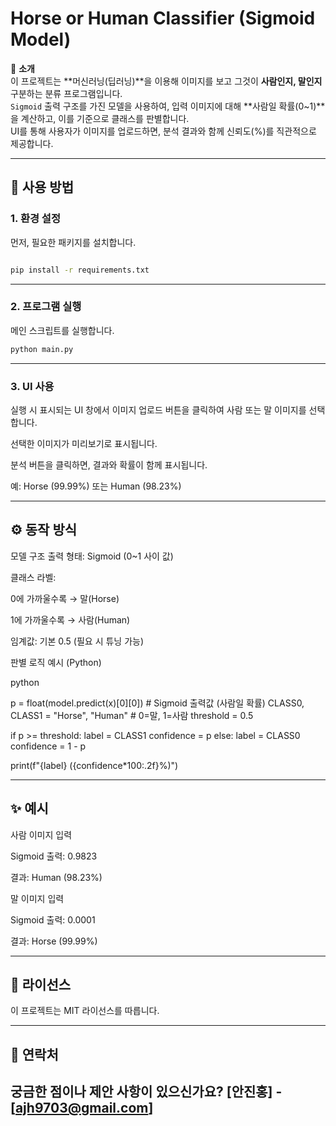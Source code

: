 # Horse or Human Classifier (Sigmoid Model)

🧠 **소개**  
이 프로젝트는 **머신러닝(딥러닝)**을 이용해 이미지를 보고 그것이 **사람인지, 말인지** 구분하는 분류 프로그램입니다.  
`Sigmoid` 출력 구조를 가진 모델을 사용하여, 입력 이미지에 대해 **사람일 확률(0~1)**을 계산하고, 이를 기준으로 클래스를 판별합니다.  
UI를 통해 사용자가 이미지를 업로드하면, 분석 결과와 함께 신뢰도(%)를 직관적으로 제공합니다.

---

## 🚀 사용 방법

### 1. 환경 설정
먼저, 필요한 패키지를 설치합니다.

```bash

pip install -r requirements.txt
```

---

### 2. 프로그램 실행
메인 스크립트를 실행합니다.

```bash
python main.py
```

---

### 3. UI 사용
실행 시 표시되는 UI 창에서 이미지 업로드 버튼을 클릭하여 사람 또는 말 이미지를 선택합니다.

선택한 이미지가 미리보기로 표시됩니다.

분석 버튼을 클릭하면, 결과와 확률이 함께 표시됩니다.

예: Horse (99.99%) 또는 Human (98.23%)

---

## ⚙️ 동작 방식
모델 구조
출력 형태: Sigmoid (0~1 사이 값)

클래스 라벨:

0에 가까울수록 → 말(Horse)

1에 가까울수록 → 사람(Human)

임계값: 기본 0.5 (필요 시 튜닝 가능)

판별 로직 예시 (Python)

python

p = float(model.predict(x)[0][0])  # Sigmoid 출력값 (사람일 확률)
CLASS0, CLASS1 = "Horse", "Human"  # 0=말, 1=사람
threshold = 0.5

if p >= threshold:
    label = CLASS1
    confidence = p
else:
    label = CLASS0
    confidence = 1 - p

print(f"{label} ({confidence*100:.2f}%)")

---

## ✨ 예시
사람 이미지 입력

Sigmoid 출력: 0.9823

결과: Human (98.23%)

말 이미지 입력

Sigmoid 출력: 0.0001

결과: Horse (99.99%)

---

## 📄 라이선스
이 프로젝트는 MIT 라이선스를 따릅니다.

---

## 📧 연락처
궁금한 점이나 제안 사항이 있으신가요?
[안진홍] - [ajh9703@gmail.com]
---
